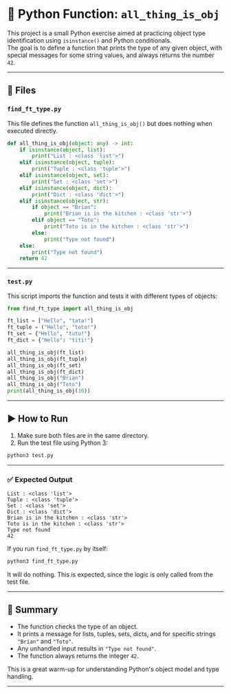 # 🧠 Python Function: `all_thing_is_obj`

This project is a small Python exercise aimed at practicing object type identification using `isinstance()` and Python conditionals.  
The goal is to define a function that prints the type of any given object, with special messages for some string values, and always returns the number `42`.

---

## 📁 Files

### `find_ft_type.py`

This file defines the function `all_thing_is_obj()` but does nothing when executed directly.

```python
def all_thing_is_obj(object: any) -> int:
    if isinstance(object, list):
        print("List : <class 'list'>")
    elif isinstance(object, tuple):
        print("Tuple : <class 'tuple'>")
    elif isinstance(object, set):
        print("Set : <class 'set'>")
    elif isinstance(object, dict):
        print("Dict : <class 'dict'>")
    elif isinstance(object, str):
        if object == "Brian":
            print("Brian is in the kitchen : <class 'str'>")
        elif object == "Toto":
            print("Toto is in the kitchen : <class 'str'>")
        else:
            print("Type not found")
    else:
        print("Type not found")
    return 42
```

---

### `test.py`

This script imports the function and tests it with different types of objects:

```python
from find_ft_type import all_thing_is_obj

ft_list = ["Hello", "tata!"]
ft_tuple = ("Hello", "toto!")
ft_set = {"Hello", "tutu!"}
ft_dict = {"Hello": "titi!"}

all_thing_is_obj(ft_list)
all_thing_is_obj(ft_tuple)
all_thing_is_obj(ft_set)
all_thing_is_obj(ft_dict)
all_thing_is_obj("Brian")
all_thing_is_obj("Toto")
print(all_thing_is_obj(10))
```

---

## ▶️ How to Run

1. Make sure both files are in the same directory.
2. Run the test file using Python 3:

```bash
python3 test.py
```

---

### ✅ Expected Output

```text
List : <class 'list'>
Tuple : <class 'tuple'>
Set : <class 'set'>
Dict : <class 'dict'>
Brian is in the kitchen : <class 'str'>
Toto is in the kitchen : <class 'str'>
Type not found
42
```

If you run `find_ft_type.py` by itself:

```bash
python3 find_ft_type.py
```

It will do nothing. This is expected, since the logic is only called from the test file.

---

## 🧾 Summary

- The function checks the type of an object.
- It prints a message for lists, tuples, sets, dicts, and for specific strings `"Brian"` and `"Toto"`.
- Any unhandled input results in `"Type not found"`.
- The function always returns the integer `42`.

This is a great warm-up for understanding Python's object model and type handling.

---



